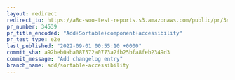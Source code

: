 ```yaml
---
layout: redirect
redirect_to: https://a8c-woo-test-reports.s3.amazonaws.com/public/pr/34539/e2e/index.html
pr_number: 34539
pr_title_encoded: "Add+Sortable+component+accessibility"
pr_test_type: e2e
last_published: "2022-09-01 00:55:10 +0000"
commit_sha: a92beb0aba087572a0773a2fb25bfa8feb2349d3
commit_message: "Add changelog entry"
branch_name: add/sortable-accessibility
---
```


